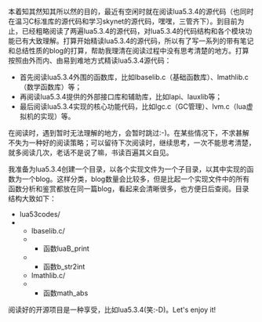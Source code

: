 本着知其然知其所以然的目的，最近有空闲时就在阅读lua5.3.4的源代码（也同时在温习C标准库的源代码和学习skynet的源代码，嘿嘿，三管齐下）。到目前为止，已经粗略阅读了两遍lua5.3.4的源代码，对lua5.3.4的代码结构和各个模块功能已有大致理解。打算开始精读lua5.3.4的源代码，所以有了写一系列的带有笔记和总结性质的blog的打算，帮助我理清在阅读过程中没有思考清楚的地方。打算按照由外而内、由易到难地方式精读lua5.3.4源代码：

+ 首先阅读lua5.3.4外围的函数库，比如lbaselib.c（基础函数库）、lmathlib.c（数学函数库）等；
+ 再阅读lua5.3.4提供的外部接口库和辅助库，比如lapi、lauxlib等；
+ 最后阅读lua5.3.4实现的核心功能代码，比如lgc.c（GC管理）、lvm.c（lua虚拟机的实现）等。

在阅读时，遇到暂时无法理解的地方，会暂时跳过:-)。在某些情况下，不求甚解不失为一种好的阅读策略；可以留待下次阅读时，继续思考，一次不能思考清楚，就多阅读几次，老话不是说了嘛，书读百遍其义自见。

我准备为lua5.3.4创建一个目录，以各个实现文件为一个子目录，以其中实现的函数为一个blog。这样分类，blog数量会比较多，但是比起一个实现文件中的所有函数分析和鉴赏都放在同一篇blog，看起来会清晰很多，也方便日后查阅。目录结构大致如下：

+ lua53codes/
+ + lbaselib.c/
  + + 函数luaB_print
  + + 函数b_str2int
  + lmathlib.c/
  + + 函数math_abs

阅读好的开源项目是一种享受，比如lua5.3.4(笑:-D)。Let's enjoy it!
